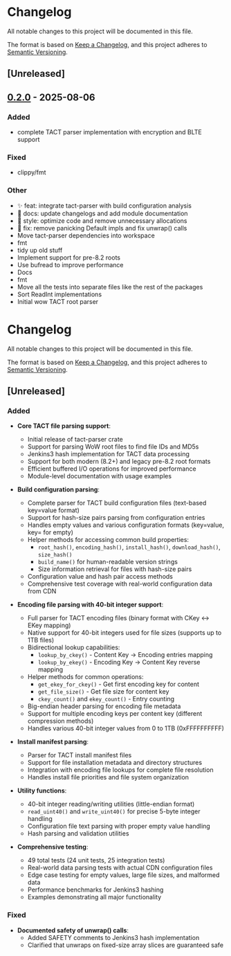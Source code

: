 # Changelog

All notable changes to this project will be documented in this file.

The format is based on [Keep a Changelog](https://keepachangelog.com/en/1.0.0/),
and this project adheres to [Semantic Versioning](https://semver.org/spec/v2.0.0.html).

## [Unreleased]

## [0.2.0](https://github.com/wowemulation-dev/cascette-rs/compare/tact-parser-v0.1.0...tact-parser-v0.2.0) - 2025-08-06

### Added

- complete TACT parser implementation with encryption and BLTE support

### Fixed

- clippy/fmt

### Other

- ✨ feat: integrate tact-parser with build configuration analysis
- 📝 docs: update changelogs and add module documentation
- 🎨 style: optimize code and remove unnecessary allocations
- 🚨 fix: remove panicking Default impls and fix unwrap() calls
- Move tact-parser dependencies into workspace
- fmt
- tidy up old stuff
- Implement support for pre-8.2 roots
- Use bufread to improve performance
- Docs
- fmt
- Move all the tests into separate files like the rest of the packages
- Sort ReadInt implementations
- Initial wow TACT root parser
# Changelog

All notable changes to this project will be documented in this file.

The format is based on [Keep a Changelog](https://keepachangelog.com/en/1.1.0/),
and this project adheres to [Semantic Versioning](https://semver.org/spec/v2.0.0.html).

## [Unreleased]

### Added

- **Core TACT file parsing support**:
  - Initial release of tact-parser crate
  - Support for parsing WoW root files to find file IDs and MD5s
  - Jenkins3 hash implementation for TACT data processing
  - Support for both modern (8.2+) and legacy pre-8.2 root formats
  - Efficient buffered I/O operations for improved performance
  - Module-level documentation with usage examples

- **Build configuration parsing**:
  - Complete parser for TACT build configuration files (text-based key=value format)
  - Support for hash-size pairs parsing from configuration entries
  - Handles empty values and various configuration formats (key=value, key= for empty)
  - Helper methods for accessing common build properties:
    - `root_hash()`, `encoding_hash()`, `install_hash()`, `download_hash()`, `size_hash()`
    - `build_name()` for human-readable version strings
    - Size information retrieval for files with hash-size pairs
  - Configuration value and hash pair access methods
  - Comprehensive test coverage with real-world configuration data from CDN

- **Encoding file parsing with 40-bit integer support**:
  - Full parser for TACT encoding files (binary format with CKey ↔ EKey mapping)
  - Native support for 40-bit integers used for file sizes (supports up to 1TB files)
  - Bidirectional lookup capabilities:
    - `lookup_by_ckey()` - Content Key → Encoding entries mapping
    - `lookup_by_ekey()` - Encoding Key → Content Key reverse mapping
  - Helper methods for common operations:
    - `get_ekey_for_ckey()` - Get first encoding key for content
    - `get_file_size()` - Get file size for content key
    - `ckey_count()` and `ekey_count()` - Entry counting
  - Big-endian header parsing for encoding file metadata
  - Support for multiple encoding keys per content key (different compression methods)
  - Handles various 40-bit integer values from 0 to 1TB (0xFFFFFFFFFF)

- **Install manifest parsing**:
  - Parser for TACT install manifest files
  - Support for file installation metadata and directory structures
  - Integration with encoding file lookups for complete file resolution
  - Handles install file priorities and file system organization

- **Utility functions**:
  - 40-bit integer reading/writing utilities (little-endian format)
  - `read_uint40()` and `write_uint40()` for precise 5-byte integer handling
  - Configuration file text parsing with proper empty value handling
  - Hash parsing and validation utilities

- **Comprehensive testing**:
  - 49 total tests (24 unit tests, 25 integration tests)
  - Real-world data parsing tests with actual CDN configuration files
  - Edge case testing for empty values, large file sizes, and malformed data
  - Performance benchmarks for Jenkins3 hashing
  - Examples demonstrating all major functionality

### Fixed

- **Documented safety of unwrap() calls**:
  - Added SAFETY comments to Jenkins3 hash implementation
  - Clarified that unwraps on fixed-size array slices are guaranteed safe